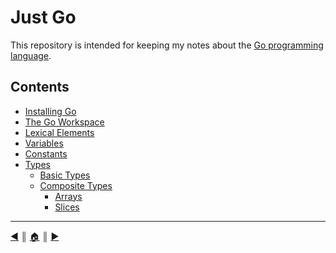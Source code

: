 # Just Go
This repository is intended for keeping my notes about the [Go programming language][1].

## Contents

* [Installing Go][c1]
* [The Go Workspace][c2]
* [Lexical Elements][c3]
* [Variables][c4]
* [Constants][c5]
* [Types][c6]
  * [Basic Types][c7]
  * [Composite Types][c8]
    * [Arrays][c9]
    * [Slices][c10]


---
[:arrow_backward:][back] ║ [:house:][home] ║ [:arrow_forward:][next]

<!-- navigation -->
[home]: #
[back]: #
[next]: README/installing.md


<!-- links -->
[1]: https://golang.org

<!-- contents -->
[c1]: README/installing.md
[c2]: README/workspace.md
[c3]: README/lexical_elements.md
[c4]: README/variables.md
[c5]: README/constants.md
[c6]: README/types.md
[c7]: README/types.md#basic-types
[c8]: README/composite_types.md
[c9]: README/composite_types.md#arrays
[c10]: README/slices.md
